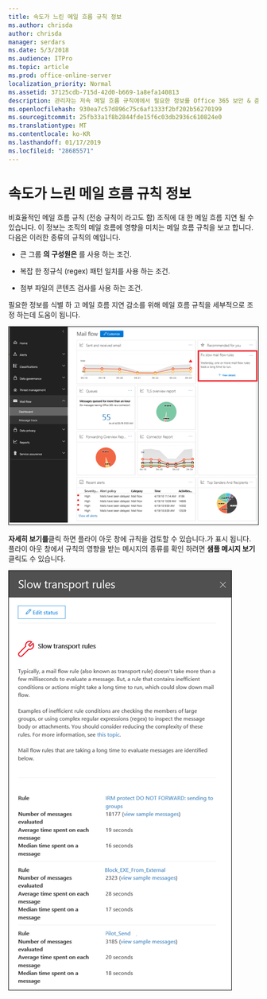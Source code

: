 ```yaml
---
title: 속도가 느린 메일 흐름 규칙 정보
ms.author: chrisda
author: chrisda
manager: serdars
ms.date: 5/3/2018
ms.audience: ITPro
ms.topic: article
ms.prod: office-online-server
localization_priority: Normal
ms.assetid: 37125cdb-715d-42d0-b669-1a8efa140813
description: 관리자는 저속 메일 흐름 규칙에에서 필요한 정보를 Office 365 보안 & 준수 센터의에서 메일 흐름 대시보드를 알 수 있습니다.
ms.openlocfilehash: 930ea7c57d896c75c6af1333f2bf202b56270199
ms.sourcegitcommit: 25fb33a1f8b2844fde15f6c03db2936c610824e0
ms.translationtype: MT
ms.contentlocale: ko-KR
ms.lasthandoff: 01/17/2019
ms.locfileid: "28685571"
---
```

# <a name="slow-mail-flow-rules-insight"></a>속도가 느린 메일 흐름 규칙 정보

비효율적인 메일 흐름 규칙 (전송 규칙이 라고도 함) 조직에 대 한 메일 흐름 지연 될 수 있습니다. 이 정보는 조직의 메일 흐름에 영향을 미치는 메일 흐름 규칙을 보고 합니다. 다음은 이러한 종류의 규칙의 예입니다.

- 큰 그룹 **의 구성원은** 를 사용 하는 조건.

- 복잡 한 정규식 (regex) 패턴 일치를 사용 하는 조건.

- 첨부 파일의 콘텐츠 검사를 사용 하는 조건.

필요한 정보를 식별 하 고 메일 흐름 지연 감소를 위해 메일 흐름 규칙을 세부적으로 조정 하는데 도움이 됩니다.

![Office 365 보안 & 준수 센터의에서 메일 흐름 대시보드에 필요한 정보를 규칙은 속도가 느린 메일 흐름](media/1dd90faa-f065-4b10-8b47-d35dc127fc26.png)

**자세히 보기를**클릭 하면 플라이 아웃 창에 규칙을 검토할 수 있습니다.가 표시 됩니다. 플라이 아웃 창에서 규칙의 영향을 받는 메시지의 종류를 확인 하려면 **샘플 메시지 보기** 클릭도 수 있습니다.

![메일 흐름 대시보드에 필요한 정보를 규칙은 속도가 느린 메일 흐름에서 세부 정보 보기를 클릭 한 후 플라이 아웃 창](media/2cbd43b7-1f21-4338-a70c-7b50de5c69cd.png)
